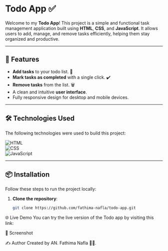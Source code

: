 # Todo App ✅

Welcome to my **Todo App**! This project is a simple and functional task management application built using **HTML**, **CSS**, and **JavaScript**. It allows users to add, manage, and remove tasks efficiently, helping them stay organized and productive.

---

## 🚀 Features

- **Add tasks** to your todo list. 📝
- **Mark tasks as completed** with a single click. ✔️
- **Remove tasks** from the list. 🗑️
- A clean and intuitive **user interface**.
- Fully responsive design for desktop and mobile devices.

---

## 🛠️ Technologies Used

The following technologies were used to build this project:

![HTML](https://img.shields.io/badge/-HTML-E34F26?style=for-the-badge&logo=html5&logoColor=white)  
![CSS](https://img.shields.io/badge/-CSS-1572B6?style=for-the-badge&logo=css3&logoColor=white)  
![JavaScript](https://img.shields.io/badge/-JavaScript-F7DF1E?style=for-the-badge&logo=javascript&logoColor=black)  

---

## 📦 Installation

Follow these steps to run the project locally:

1. **Clone the repository**:
   ```bash
   git clone https://github.com/fathima-nafla/todo-app.git

🌐 Live Demo
You can try the live version of the Todo app by visiting this link:



📸 Screenshot




✍️ Author
Created by AN. Fathima Nafla 👩‍💻.
